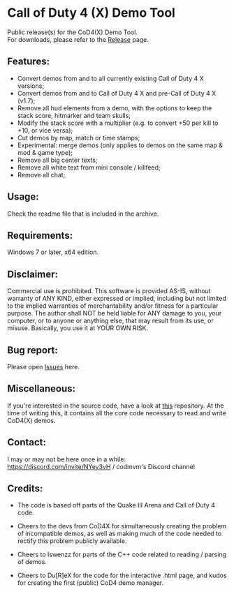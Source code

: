 # Call of Duty 4 (X) Demo Tool

Public release(s) for the CoD4(X) Demo Tool.  
For downloads, please refer to the [Release](https://github.com/Caball009/Call-of-Duty-4-X-Demo-Tool/releases) page.

## Features:

- Convert demos from and to all currently existing Call of Duty 4 X versions;
- Convert demos from and to Call of Duty 4 X and pre-Call of Duty 4 X (v1.7);
- Remove all hud elements from a demo, with the options to keep the stack score, hitmarker and team skulls;
- Modify the stack score with a multiplier (e.g. to convert +50 per kill to +10, or vice versa);
- Cut demos by map, match or time stamps;
- Experimental: merge demos (only applies to demos on the same map & mod & game type);
- Remove all big center texts;
- Remove all white text from mini console / killfeed;
- Remove all chat;

## Usage:

Check the readme file that is included in the archive.

## Requirements:

Windows 7 or later, x64 edition.

## Disclaimer:

Commercial use is prohibited. This software is provided AS-IS, without warranty of ANY KIND,
either expressed or implied, including but not limited to the implied
warranties of merchantability and/or fitness for a particular purpose.
The author shall NOT be held liable for ANY damage to you, your
computer, or to anyone or anything else, that may result from its use,
or misuse. Basically, you use it at YOUR OWN RISK.

## Bug report:

Please open [Issues](https://github.com/Caball009/Call-of-Duty-4-X-Demo-Tool/issues) here.

## Miscellaneous:

If you're interested in the source code, have a look at [this](https://github.com/Iswenzz/CoD4-DM1) repository. At the time of writing this, it contains all the core code necessary to read and write CoD4(X) demos.

## Contact:

I may or may not be here once in a while: https://discord.com/invite/NYey3vH / codmvm's Discord channel

## Credits:

- The code is based off parts of the Quake III Arena and Call of Duty 4 code.

- Cheers to the devs from CoD4X for simultaneously creating the problem of incompatible demos, as well as making much of the code needed to rectify this problem publicly available.  
- Cheers to Iswenzz for parts of the C++ code related to reading / parsing of demos.  
- Cheers to Du[R]eX for the code for the interactive .html page, and kudos for creating the first (public) CoD4 demo manager.
